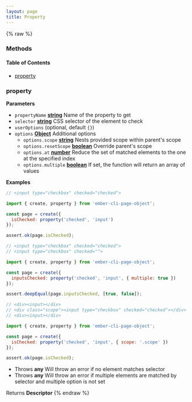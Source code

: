 ```yaml
---
layout: page
title: Property
---
```


{% raw %}
### Methods


<!-- Generated by documentation.js. Update this documentation by updating the source code. -->

#### Table of Contents

-   [property](#property)

### property

**Parameters**

-   `propertyName` **[string](https://developer.mozilla.org/docs/Web/JavaScript/Reference/Global_Objects/String)** Name of the property to get
-   `selector` **[string](https://developer.mozilla.org/docs/Web/JavaScript/Reference/Global_Objects/String)** CSS selector of the element to check
-   `userOptions`   (optional, default `{}`)
-   `options` **[Object](https://developer.mozilla.org/docs/Web/JavaScript/Reference/Global_Objects/Object)** Additional options
    -   `options.scope` **[string](https://developer.mozilla.org/docs/Web/JavaScript/Reference/Global_Objects/String)** Nests provided scope within parent's scope
    -   `options.resetScope` **[boolean](https://developer.mozilla.org/docs/Web/JavaScript/Reference/Global_Objects/Boolean)** Override parent's scope
    -   `options.at` **[number](https://developer.mozilla.org/docs/Web/JavaScript/Reference/Global_Objects/Number)** Reduce the set of matched elements to the one at the specified index
    -   `options.multiple` **[boolean](https://developer.mozilla.org/docs/Web/JavaScript/Reference/Global_Objects/Boolean)** If set, the function will return an array of values

**Examples**

```javascript
// <input type="checkbox" checked="checked">

import { create, property } from 'ember-cli-page-object';

const page = create({
  isChecked: property('checked', 'input')
});

assert.ok(page.isChecked);
```

```javascript
// <input type="checkbox" checked="checked">
// <input type="checkbox" checked="">

import { create, property } from 'ember-cli-page-object';

const page = create({
  inputsChecked: property('checked', 'input', { multiple: true })
});

assert.deepEqual(page.inputsChecked, [true, false]);
```

```javascript
// <div><input></div>
// <div class="scope"><input type="checkbox" checked="checked"></div>
// <div><input></div>

import { create, property } from 'ember-cli-page-object';

const page = create({
  isChecked: property('checked', 'input', { scope: '.scope' })
});

assert.ok(page.isChecked);
```

-   Throws **any** Will throw an error if no element matches selector
-   Throws **any** Will throw an error if multiple elements are matched by selector and multiple option is not set

Returns **Descriptor** 
{% endraw %}